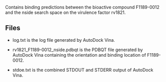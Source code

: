 Contains binding predictions between the bioactive compound F1189-0012 and the nside search space on the virulence factor rv1821.

## Files

- log.txt is the log file generated by AutoDock Vina.

- rv1821_F1189-0012_nside.pdbqt is the PDBQT file generated by AutoDock Vina containing the orientation and binding location of F1189-0012.

- stdoe.txt is the combined STDOUT and STDERR output of AutoDock Vina.

